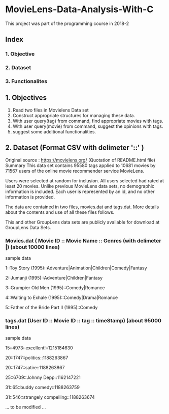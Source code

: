 # MovieLens-Data-Analysis-With-C

This project was part of the programming course in 2018-2
## Index
### 1. Objective
### 2. Dataset
### 3. Functionalites

## 1. Objectives
1. Read two files in Movielens Data set
2. Construct appropriate structures for managing these data.
3. With user query(tag) from command, find appropriate movies with tags.
4. With user query(movie) from command, suggest the opinions with tags.
5. suggest some additional functionalities.

## 2. Dataset (Format CSV with delimeter '::' )
Original source : https://movielens.org/
(Quotation of README.html file)
Summary
This data set contains 95580 tags applied to 10681 movies by 71567 users of the online movie recommender service MovieLens.

Users were selected at random for inclusion. All users selected had rated at least 20 movies. Unlike previous MovieLens data sets, no demographic information is included. Each user is represented by an id, and no other information is provided.

The data are contained in two files, movies.dat and tags.dat. More details about the contents and use of all these files follows.

This and other GroupLens data sets are publicly available for download at GroupLens Data Sets.


### Movies.dat ( Movie ID :: Movie Name :: Genres (with delimeter |) (about 10000 lines)

sample data

1::Toy Story (1995)::Adventure|Animation|Children|Comedy|Fantasy

2::Jumanji (1995)::Adventure|Children|Fantasy

3::Grumpier Old Men (1995)::Comedy|Romance

4::Waiting to Exhale (1995)::Comedy|Drama|Romance

5::Father of the Bride Part II (1995)::Comedy

### tags.dat (User ID :: Movie ID :: tag :: timeStamp) (about 95000 lines)

sample data

15::4973::excellent!::1215184630

20::1747::politics::1188263867

20::1747::satire::1188263867

25::6709::Johnny Depp::1162147221

31::65::buddy comedy::1188263759

31::546::strangely compelling::1188263674


... to be modified ...
